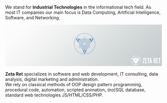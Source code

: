 We stand for __Industrial Technologies__ in the informational tech field. As most IT companies our main focus is Data Computing, Artificial Intelligence, Software, and Networking.  

![Zeta Ret Cover](https://raw.githubusercontent.com/ZetaRet/atom.io-packages/master/images/local/cover_980_260.jpg)

__Zeta Ret__ specializes in software and web development, IT consulting, data analysis, digital marketing and administration.  
We rely on classical methods of OOP design pattern programming, procedural code, automation, scripted animation, (no)SQL database, standard web technologies JS/HTML/CSS/PHP.  
